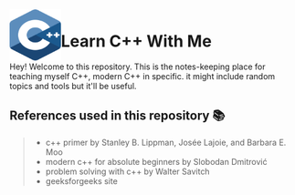 
<img src=./images/c.svg align=left width=90 height=90>

# Learn C++ With Me 

Hey! Welcome to this repository. This is the notes-keeping place for teaching myself C++, modern C++ in specific. it might include random topics and tools but it'll be useful.

## References used in this repository 📚
> - c++ primer by Stanley B. Lippman, Josée Lajoie, and Barbara E. Moo
> - modern c++ for absolute beginners by Slobodan Dmitrović
> - problem solving with c++ by Walter Savitch
> - geeksforgeeks site
